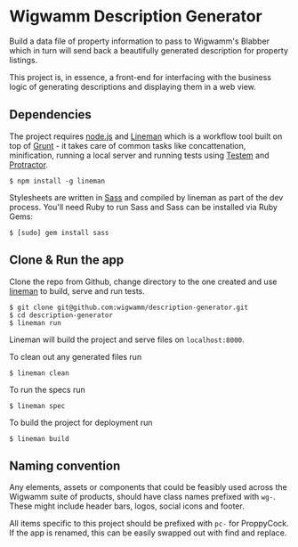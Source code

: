 # Wigwamm Description Generator

Build a data file of property information to pass to Wigwamm's Blabber
which in turn will send back a beautifully generated description for
property listings.

This project is, in essence, a front-end for interfacing with the
business logic of generating descriptions and displaying them in a web
view.

## Dependencies

The project requires [node.js](http://nodejs.org/) and
[Lineman](https://github.com/testdouble/lineman) which is a workflow
tool built on top of [Grunt](http://www.gruntjs.com) - it takes care of
common tasks like concattenation, minification, running a local server
and running tests using [Testem](https://github.com/airportyh/testem)
and [Protractor](https://github.com/angular/protractor/).

	$ npm install -g lineman

Stylesheets are written in [Sass](http://www.sass-lang.com) and compiled
by lineman as part of the dev process. You'll need Ruby to run Sass and
Sass can be installed via Ruby Gems:

	$ [sudo] gem install sass

## Clone & Run the app

Clone the repo from Github, change directory to the one created and use
[lineman](https://github.com/testdouble/lineman) to build, serve and run tests.

	$ git clone git@github.com:wigwamm/description-generator.git
	$ cd description-generator
	$ lineman run

Lineman will build the project and serve files on `localhost:8000`.

To clean out any generated files run

	$ lineman clean

To run the specs run

	$ lineman spec

To build the project for deployment run

	$ lineman build

## Naming convention

Any elements, assets or components that could be feasibly used across
the Wigwamm suite of products, should have class names prefixed with
`wg-`. These might include header bars, logos, social icons and footer.

All items specific to this project should be prefixed with `pc-` for
ProppyCock. If the app is renamed, this can be easily swapped out with
find and replace.
